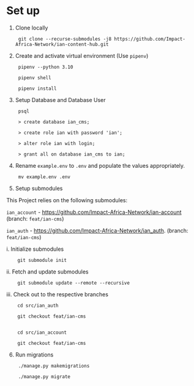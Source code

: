 
# Set up


1. Clone locally

        git clone --recurse-submodules -j8 https://github.com/Impact-Africa-Network/ian-content-hub.git

2. Create and activate virtual environment (Use `pipenv`)

        pipenv --python 3.10

        pipenv shell
        
        pipenv install

3. Setup Database and Database User

        psql

        > create database ian_cms;

        > create role ian with password 'ian';

        > alter role ian with login;

        > grant all on database ian_cms to ian;


4. Rename `example.env` to `.env` and populate the values appropriately.

        mv example.env .env
        
        
5. Setup submodules

This Project relies on the following submodules:
        
   `ian_account` - https://github.com/Impact-Africa-Network/ian-account (branch: `feat/ian-cms`)
   
   `ian_auth`   - https://github.com/Impact-Africa-Network/ian_auth.     (branch: `feat/ian-cms`)

        
 i. Initialize submodules
 
        git submodule init
        
 ii. Fetch and update submodules
 
        git submodule update --remote --recursive
        
        
 iii. Check out to the respective branches
 
        cd src/ian_auth
        
        git checkout feat/ian-cms
        
        
        cd src/ian_account
        
        git checkout feat/ian-cms

6. Run migrations

        ./manage.py makemigrations

        ./manage.py migrate